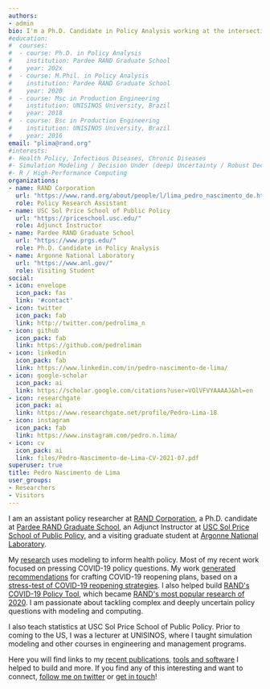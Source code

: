 ```yaml
---
authors:
- admin
bio: I'm a Ph.D. Candidate in Policy Analysis working at the intersection of Simulation Modeling (ABM, Systems Dynamics, Microsim), Policy Analysis and Decision Making Under Deep Uncertainty.
#education:
#  courses:
#  - course: Ph.D. in Policy Analysis
#    institution: Pardee RAND Graduate School
#    year: 202x
#  - course: M.Phil. in Policy Analysis
#    institution: Pardee RAND Graduate School
#    year: 2020
#  - course: Msc in Production Engineering
#    institution: UNISINOS University, Brazil
#    year: 2018
#  - course: Bsc in Production Engineering
#    institution: UNISINOS University, Brazil
#    year: 2016
email: "plima@rand.org"
#interests:
#- Health Policy, Infectious Diseases, Chronic Diseases
#- Simulation Modeling / Decision Under (deep) Uncertainty / Robust Decision Making
#- R / High-Performance Computing
organizations:
- name: RAND Corporation
  url: "https://www.rand.org/about/people/l/lima_pedro_nascimento_de.html"
  role: Policy Research Assistant
- name: USC Sol Price School of Public Policy
  url: "https://priceschool.usc.edu/"
  role: Adjunct Instructor
- name: Pardee RAND Graduate School
  url: "https://www.prgs.edu/"
  role: Ph.D. Candidate in Policy Analysis
- name: Argonne National Laboratory
  url: "https://www.anl.gov/"
  role: Visiting Student
social:
- icon: envelope
  icon_pack: fas
  link: '#contact'
- icon: twitter
  icon_pack: fab
  link: http://twitter.com/pedrolima_n
- icon: github
  icon_pack: fab
  link: https://github.com/pedroliman
- icon: linkedin
  icon_pack: fab
  link: https://www.linkedin.com/in/pedro-nascimento-de-lima/
- icon: google-scholar
  icon_pack: ai
  link: https://scholar.google.com/citations?user=VOlVFVYAAAAJ&hl=en
- icon: researchgate
  icon_pack: ai
  link: https://www.researchgate.net/profile/Pedro-Lima-18
- icon: instagram
  icon_pack: fab
  link: https://www.instagram.com/pedro.n.lima/
- icon: cv
  icon_pack: ai
  link: files/Pedro-Nascimento-de-Lima-CV-2021-07.pdf
superuser: true
title: Pedro Nascimento de Lima
user_groups:
- Researchers
- Visitors
---
```


I am an assistant policy researcher at [RAND Corporation](https://www.rand.org/about/people/l/lima_pedro_nascimento_de.html), a Ph.D. candidate at [Pardee RAND Graduate School](https://www.prgs.edu/), an Adjunct Instructor at [USC Sol Price School of Public Policy](http://priceschool.usc.edu/), and a visiting graduate student at [Argonne National Laboratory](https://anl.gov).

My <u>[research](#publications)</u> uses modeling to inform health policy. Most of my recent work focused on pressing COVID-19 policy questions. My work <u>[generated recommendations](/publication/2021-reopening-under-uncertainty-stress-testing-california-covid-19-exit-strategy/)</u> for crafting COVID-19 reopening plans, based on a <u>[stress-test of COVID-19 reopening strategies](/publication/2021-reopening-california-robust-decision-making/)</u>. I also helped build <u>[RAND's COVID-19 Policy Tool](https://www.rand.org/pubs/tools/TLA173-1.html)</u>, which became <u>[RAND's most popular research of 2020](https://www.rand.org/blog/2020/12/the-most-popular-rand-research-of-2020.html)</u>. I am passionate about tackling complex and deeply uncertain policy questions with modeling and computing.

I also teach statistics at USC Sol Price School of Public Policy. Prior to coming to the US, I was a lecturer at UNISINOS, where I taught simulation modeling and other courses in engineering and management programs. 

Here you will find links to my <u>[recent publications](#publications)</u>, <u>[tools and software](#projects)</u> I helped to build and more. If you find any of this interesting and want to connect, <u>[follow me on twitter](https://twitter.com/pedrolima_n)</u> or <u>[get in touch](#contact)</u>!
